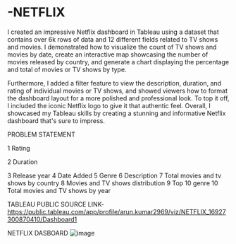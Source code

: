 # -NETFLIX



I created an impressive Netflix dashboard in Tableau using a dataset that contains over 6k rows of data and 12 different fields related to TV shows and movies. I demonstrated how to visualize the count of TV shows and movies by date, create an interactive map showcasing the number of movies released by country, and generate a chart displaying the percentage and total of movies or TV shows by type.

Furthermore, I added a filter feature to view the description, duration, and rating of individual movies or TV shows, and showed viewers how to format the dashboard layout for a more polished and professional look. To top it off, I included the iconic Netflix logo to give it that authentic feel. Overall, I showcased my Tableau skills by creating a stunning and informative Netflix dashboard that's sure to impress.

PROBLEM STATEMENT


1 Rating

2 Duration

3 Release year
4 Date Added
5 Genre
6 Description
7 Total movies and tv shows by country
8 Movies and TV shows distribution
9 Top 10 genre
10 Total movies and TV shows by year


TABLEAU PUBLIC SOURCE LINK-https://public.tableau.com/app/profile/arun.kumar2969/viz/NETFLIX_16927300870410/Dashboard1

NETFLIX DASBOARD
![image](https://github.com/Arunbond/-NETFLIX/assets/93313923/e17e174a-c868-4c66-9a4a-1baf48e561f7)
